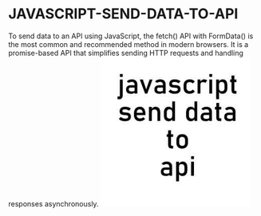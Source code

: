 # JAVASCRIPT-SEND-DATA-TO-API
To send data to an API using JavaScript, the fetch() API with FormData() is the most common and recommended method in modern browsers. It is a promise-based API that simplifies sending HTTP requests and handling responses asynchronously. 
	[![Watch the video](https://github.com/FloraBukipa/JAVASCRIPT-SEND-DATA-TO-API/blob/main/javascript%20send%20data%20to%20api.jpg)](https://www.youtube.com/embed/B8iRkHnpjfU?si=hXKlTsIga-vBQmV0)
